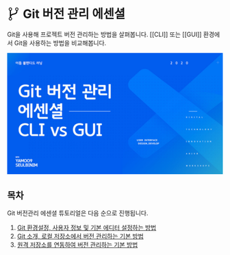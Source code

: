 # <img src="./assets/icon-git-1.png" alt style="width: 30px; vertical-align: -5px"> Git 버전 관리 에센셜

Git을 사용해 프로젝트 버전 관리하는 방법을 살펴봅니다. [[CLI]] 또는 [[GUI]] 환경에서 Git을 사용하는 방법을 비교해봅니다.

<a href="https://yamoo9.github.io/EUID" target="_blank"><img src="./assets/00-COVER.jpg" alt /></a>

## 목차

Git 버전관리 에센셜 튜토리얼은 다음 순으로 진행됩니다.

1. [Git 환경설정, 사용자 정보 및 기본 에디터 설정하는 방법](./PART00.md)
1. [Git 소개, 로컬 저장소에서 버전 관리하는 기본 방법](./PART01.md)
1. [원격 저장소를 연동하여 버전 관리하는 기본 방법](./PART02.md)